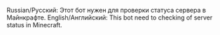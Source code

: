 Russian/Русский: Этот бот нужен для проверки статуса сервера в Майнкрафте.
English/Английский: This bot need to checking of server status in Minecraft.
